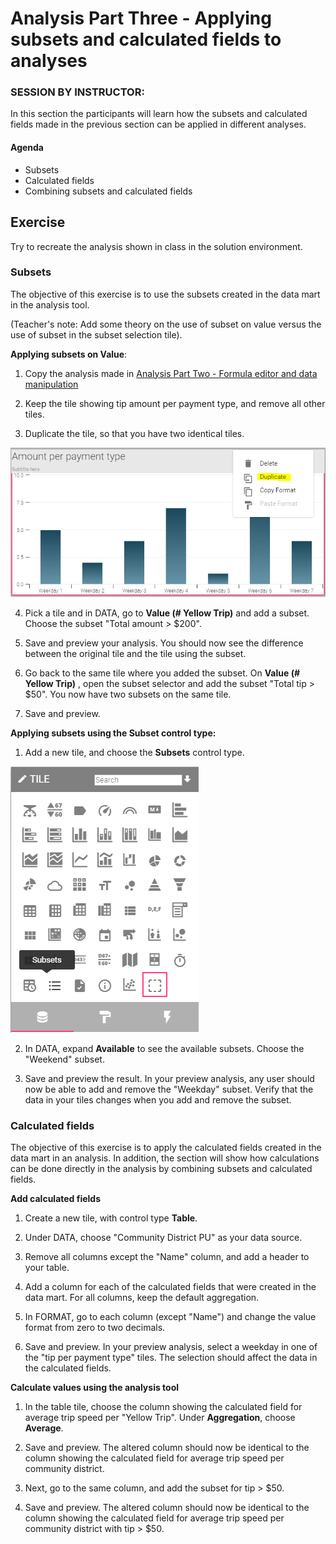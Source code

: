 # Analysis Part Three - Applying subsets and calculated fields to analyses 

### SESSION BY INSTRUCTOR: 
In this section the participants will learn how the subsets and calculated fields made in the previous section can be applied in different analyses.

#### Agenda 

- Subsets
- Calculated fields
- Combining subsets and calculated fields

## Exercise

Try to recreate the analysis shown in class in the solution environment. 	
	
### Subsets
The objective of this exercise is to use the subsets created in the data mart in the analysis tool.

(Teacher's note: Add some theory on the use of subset on value versus the use of subset in the subset selection tile). 

**Applying subsets on Value**:
	
1. Copy the analysis made in [Analysis Part Two - Formula editor and data manipulation](http://training.genus.no/discovery/analysis_part2.html) 

2. Keep the tile showing tip amount per payment type, and remove all other tiles.

3. Duplicate the tile, so that you have two identical tiles. 

![subsetduplicate.png](media/subsetduplicate.png) 


4. Pick a tile and in DATA, go to **Value (# Yellow Trip)** and add a subset. Choose the subset "Total amount > $200". 

5. Save and preview your analysis. You should now see the difference between the original tile and the tile using the subset.

6. Go back to the same tile where you added the subset. On **Value (# Yellow Trip)** , open the subset selector and add the subset "Total tip > $50". You now have two subsets on the same tile.

7. Save and preview. 

**Applying subsets using the Subset control type:**

1. Add a new tile, and choose the **Subsets** control type.

![subsetselectionicon.png](media/subsetselectionicon.png)  


2. In DATA, expand **Available** to see the available subsets. Choose the "Weekend" subset.

3. Save and preview the result. In your preview analysis, any user should now be able to add and remove the "Weekday" subset. Verify that the data in your tiles changes when you add and remove the subset.

### Calculated fields

The objective of this exercise is to apply the calculated fields created in the data mart in an analysis. In addition, the section will show how calculations can be done directly in the analysis by combining subsets and calculated fields.

**Add calculated fields**

1. Create a new tile, with control type **Table**.

2. Under DATA, choose "Community District PU" as your data source.

3. Remove all columns except the "Name" column, and add a header to your table.

4. Add a column for each of the calculated fields that were created in the data mart. For all columns, keep the default aggregation.

5. In FORMAT, go to each column (except "Name") and change the value format from zero to two decimals.

6. Save and preview. In your preview analysis, select a weekday in one of the "tip per payment type" tiles. The selection should affect the data in the calculated fields.

**Calculate values using the analysis tool**

1. In the table tile, choose the column showing the calculated field for average trip speed per "Yellow Trip". Under **Aggregation**, choose **Average**. 

2. Save and preview. The altered column should now be identical to the column showing the calculated field for average trip speed per community district.

3. Next, go to the same column, and add the subset for tip > $50. 

4. Save and preview. The altered column should now be identical to the column showing the calculated field for average trip speed per community district with tip > $50.